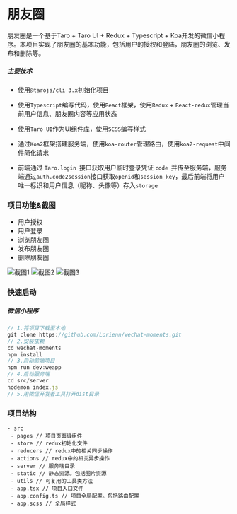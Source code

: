 # 朋友圈
朋友圈是一个基于Taro + Taro UI + Redux + Typescript + Koa开发的微信小程序。本项目实现了朋友圈的基本功能，包括用户的授权和登陆，朋友圈的浏览、发布和删除等。



##### 主要技术

- 使用`@tarojs/cli 3.x`初始化项目
- 使用`Typescript`编写代码，使用`React`框架，使用`Redux` + `React-redux`管理当前用户信息、朋友圈内容等应用状态
- 使用`Taro UI`作为UI组件库，使用`SCSS`编写样式
- 通过`Koa2`框架搭建服务端，使用`koa-router`管理路由，使用`koa2-request`中间件简化请求

- 前端通过 `Taro.login `接口获取用户临时登录凭证 `code `并传至服务端，服务端通过`auth.code2session`接口获取`openid`和`session_key`，最后前端将用户唯一标识和用户信息（昵称、头像等）存入`storage`



### 项目功能&截图

- 用户授权
- 用户登录
- 浏览朋友圈
- 发布朋友圈
- 删除朋友圈

![截图1](https://img-blog.csdnimg.cn/20210330170532890.jpg?x-oss-process=image/watermark,type_ZmFuZ3poZW5naGVpdGk,shadow_10,text_aHR0cHM6Ly9ibG9nLmNzZG4ubmV0L0xvcmllbm4=,size_16,color_FFFFFF,t_70#pic_center)
![截图2](https://img-blog.csdnimg.cn/20210330170559955.jpg?x-oss-process=image/watermark,type_ZmFuZ3poZW5naGVpdGk,shadow_10,text_aHR0cHM6Ly9ibG9nLmNzZG4ubmV0L0xvcmllbm4=,size_16,color_FFFFFF,t_70#pic_center)
![截图3](https://img-blog.csdnimg.cn/20210330170438795.jpg?x-oss-process=image/watermark,type_ZmFuZ3poZW5naGVpdGk,shadow_10,text_aHR0cHM6Ly9ibG9nLmNzZG4ubmV0L0xvcmllbm4=,size_16,color_FFFFFF,t_70#pic_center)



### 快速启动

##### 微信小程序
```javascript
// 1.将项目下载至本地
git clone https://github.com/Lorienn/wechat-moments.git
// 2.安装依赖
cd wechat-moments
npm install
// 3.启动前端项目
npm run dev:weapp
// 4.启动服务端
cd src/server
nodemon index.js
// 5.用微信开发者工具打开dist目录
```



### 项目结构

```
- src
 - pages // 项目页面级组件
 - store // redux初始化文件
 - reducers // redux中的相关同步操作
 - actions // redux中的相关异步操作
 - server // 服务端目录
 - static // 静态资源。包括图片资源
 - utils // 可复用的工具类方法
 - app.tsx // 项目入口文件
 - app.config.ts // 项目全局配置。包括路由配置
 - app.scss // 全局样式
```